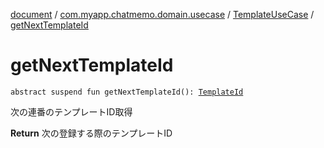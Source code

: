 [document](../../index.md) / [com.myapp.chatmemo.domain.usecase](../index.md) / [TemplateUseCase](index.md) / [getNextTemplateId](./get-next-template-id.md)

# getNextTemplateId

`abstract suspend fun getNextTemplateId(): `[`TemplateId`](../../com.myapp.chatmemo.domain.model.value/-template-id/index.md)

次の連番のテンプレートID取得

**Return**
次の登録する際のテンプレートID

